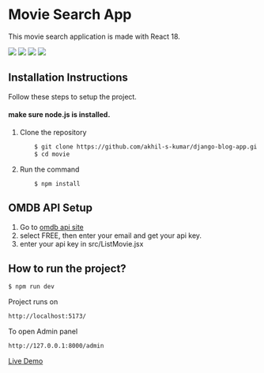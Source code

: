 # Movie Search App

This movie search application is made with React 18.

<p align="left">
    <a href="https://github.com/akhil-s-kumar/django-blog-app/issues" alt="Issues">
        <img src="https://img.shields.io/github/issues/akhil-s-kumar/django-blog-app" /></a>
    <a href="https://github.com/akhil-s-kumar/django-blog-app/pulls" alt="Pull Requests">
        <img src="https://img.shields.io/github/issues-pr/akhil-s-kumar/django-blog-app" /></a>
    <a href="https://github.com/akhil-s-kumar/django-blog-app/network/members" alt="Forks">
        <img src="https://img.shields.io/github/forks/akhil-s-kumar/django-blog-app" /></a>
    <a href="https://github.com/akhil-s-kumar/django-blog-app/stargazers" alt="Stars">
        <img src="https://img.shields.io/github/stars/akhil-s-kumar/django-blog-app" /></a>
</p>



## Installation Instructions

Follow these steps to setup the project.
#### make sure node.js is installed.

1. Clone the repository
   
    ```bash
        $ git clone https://github.com/akhil-s-kumar/django-blog-app.git
        $ cd movie
    ```
2. Run the command
    ```
        $ npm install
    ``` 

## OMDB API Setup
1. Go to [omdb api site](omdbapi.com/apikey.aspx)
2. select FREE, then enter your email and get your api key.
3. enter your api key in src/ListMovie.jsx

## How to run  the project?
```bash
$ npm run dev
```

Project runs on

```bash
http://localhost:5173/
```
To open Admin panel

```bash
http://127.0.0.1:8000/admin
```

[Live Demo](https://moviebucket.vercel.app/)